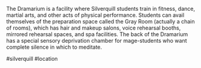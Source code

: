 The Dramarium is a facility where Silverquill students train in fitness, dance, martial arts, and other acts of physical performance. Students can avail themselves of the preparation space called the Gray Room (actually a chain of rooms), which has hair and makeup salons, voice rehearsal booths, mirrored rehearsal spaces, and spa facilities. The back of the Dramarium has a special sensory deprivation chamber for mage-students who want complete silence in which to meditate.

#silverquill
#location 